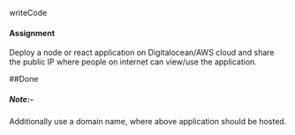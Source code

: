 writeCode

#### Assignment

Deploy a node or react application on Digitalocean/AWS cloud and share the public IP where people on internet can view/use the application.

##Done

##### Note:-

Additionally use a domain name, where above application should be hosted.
